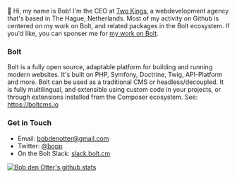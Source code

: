 👋 Hi, my name is Bob! I'm the CEO at [Two Kings](https://twokings.nl), a webdevelopment agency that's based in The Hague, Netherlands. Most of my activity on Github is centered on my work on Bolt, and related packages in the Bolt ecosystem. If you'd like, you can sponser me for [my work on Bolt](https://github.com/sponsors/bobdenotter). 

### Bolt 
Bolt is a fully open source, adaptable platform for building and running modern websites. It's built on PHP, Symfony, Doctrine, Twig, API-Platform and more. Bolt can be used as a traditional CMS or headless/decoupled. It is fully multilingual, and extensible using custom code in your projects, or through extensions installed from the Composer ecosystem.  See: https://boltcms.io

### Get in Touch

 - Email: bobdenotter@gmail.com
 - Twitter: [@bopp](https://twitter.com/bopp)
 - On the Bolt Slack: [slack.bolt.cm](https://slack.bolt.cm)

<!--
**bobdenotter/bobdenotter** is a ✨ _special_ ✨ repository because its `README.md` (this file) appears on your GitHub profile.

Here are some ideas to get you started:

- 🔭 I’m currently working on ...
- 🌱 I’m currently learning ...
- 👯 I’m looking to collaborate on ...
- 🤔 I’m looking for help with ...
- 💬 Ask me about ...
- 📫 How to reach me: ...
- 😄 Pronouns: ...
- ⚡ Fun fact: ...
-->

[![Bob den Otter's github stats](https://github-readme-stats.vercel.app/api?username=bobdenotter&count_private=true&show_icons=true)](https://github.com/bobdenotter)
